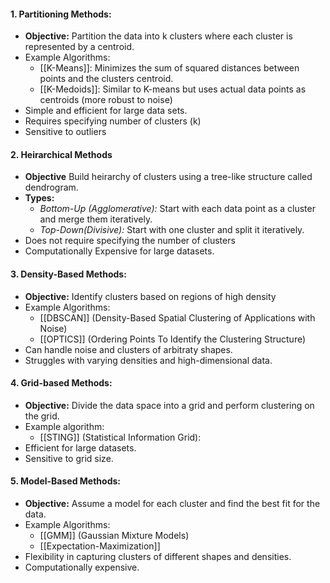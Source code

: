#### 1. Partitioning Methods:
- **Objective:** Partition the data into k clusters where each cluster is represented by a centroid.
- Example Algorithms:
	- [[K-Means]]: Minimizes the sum of squared distances between points and the clusters centroid.
	- [[K-Medoids]]: Similar to K-means but uses actual data points as centroids (more robust to noise)
- Simple and efficient for large data sets.
- Requires specifying number of clusters (k)
- Sensitive to outliers

#### 2. Heirarchical Methods
- **Objective** Build heirarchy of clusters using a tree-like structure called dendrogram.
- **Types:**
	- *Bottom-Up (Agglomerative):* Start with each data point as a cluster and merge them iteratively.
	- *Top-Down(Divisive):* Start with one cluster and split it iteratively.
- Does not require specifying the number of clusters
- Computationally Expensive for large datasets.

#### 3. Density-Based Methods:
- **Objective:** Identify clusters based on regions of high density
- Example Algorithms:
	- [[DBSCAN]] (Density-Based Spatial Clustering of Applications with Noise)
	- [[OPTICS]] (Ordering Points To Identify the Clustering Structure)
- Can handle noise and clusters of arbitraty shapes.
- Struggles with varying densities and high-dimensional data.
#### 4. Grid-based Methods:
- **Objective:** Divide the data space into a grid and perform clustering on the grid.
- Example algorithm:
	- [[STING]] (Statistical Information Grid):
- Efficient for large datasets.
- Sensitive to grid size.

#### 5. Model-Based Methods:
- **Objective:** Assume a model for each cluster and find the best fit for the data.
- Example Algorithms:
	- [[GMM]] (Gaussian Mixture Models)
	- [[Expectation-Maximization]]
- Flexibility in capturing clusters of different shapes and densities.
- Computationally expensive.